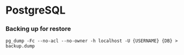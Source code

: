 PostgreSQL
========

### Backing up for restore

```
pg_dump -Fc --no-acl --no-owner -h localhost -U {USERNAME} {DB} > backup.dump
```
